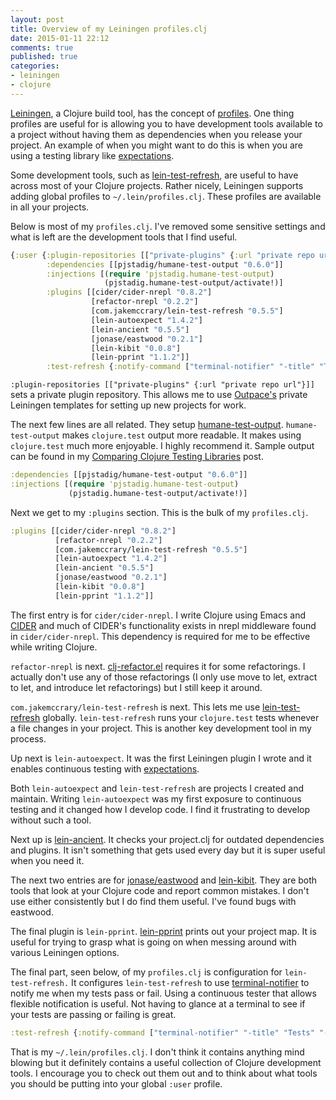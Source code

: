 ```yaml
---
layout: post
title: Overview of my Leiningen profiles.clj
date: 2015-01-11 22:12
comments: true
published: true
categories:
- leiningen
- clojure
---
```


[Leiningen](https://github.com/technomancy/leiningen), a Clojure build
tool, has the concept of
[profiles](https://github.com/technomancy/leiningen/blob/master/doc/PROFILES.md).
One thing profiles are useful for is allowing you to have development
tools available to a project without having them as dependencies when
you release your project. An example of when you might want to do this
is when you are using a testing library like
[expectations](https://github.com/jaycfields/expectations).

Some development tools, such as
[lein-test-refresh](https://github.com/jakemcc/lein-test-refresh), are
useful to have across most of your Clojure projects. Rather nicely,
Leiningen supports adding global profiles to `~/.lein/profiles.clj`.
These profiles are available in all your projects.

Below is most of my `profiles.clj`. I've removed some sensitive
settings and what is left are the development tools that I find
useful.

``` clojure Entire :user profile
{:user {:plugin-repositories [["private-plugins" {:url "private repo url"}]]
        :dependencies [[pjstadig/humane-test-output "0.6.0"]]
        :injections [(require 'pjstadig.humane-test-output)
                     (pjstadig.humane-test-output/activate!)]
        :plugins [[cider/cider-nrepl "0.8.2"]
                  [refactor-nrepl "0.2.2"]
                  [com.jakemccrary/lein-test-refresh "0.5.5"]
                  [lein-autoexpect "1.4.2"]
                  [lein-ancient "0.5.5"]
                  [jonase/eastwood "0.2.1"]
                  [lein-kibit "0.0.8"]
                  [lein-pprint "1.1.2"]]
        :test-refresh {:notify-command ["terminal-notifier" "-title" "Tests" "-message"]}}}
```

`:plugin-repositories [["private-plugins" {:url "private repo url"}]]`
sets a private plugin repository. This allows me to use
[Outpace's](http://outpace.com/) private Leiningen templates for
setting up new projects for work.

The next few lines are all related. They setup
[humane-test-output](https://github.com/pjstadig/humane-test-output).
`humane-test-output` makes `clojure.test` output more readable. It
makes using `clojure.test` much more enjoyable. I highly recommend it.
Sample output can be found in my
[Comparing Clojure Testing Libraries](/blog/2014/06/22/comparing-clojure-testing-libraries-output/)
post.

``` clojure humane-test-output setup in the :user profile
:dependencies [[pjstadig/humane-test-output "0.6.0"]]
:injections [(require 'pjstadig.humane-test-output)
             (pjstadig.humane-test-output/activate!)]
```

Next we get to my `:plugins` section. This is the bulk of
my `profiles.clj`.

``` clojure :plugins section of my :user profile
:plugins [[cider/cider-nrepl "0.8.2"]
          [refactor-nrepl "0.2.2"]
          [com.jakemccrary/lein-test-refresh "0.5.5"]
          [lein-autoexpect "1.4.2"]
          [lein-ancient "0.5.5"]
          [jonase/eastwood "0.2.1"]
          [lein-kibit "0.0.8"]
          [lein-pprint "1.1.2"]]
```

The first entry is for `cider/cider-nrepl`. I write Clojure using
Emacs and [CIDER](https://github.com/clojure-emacs/cider) and much of
CIDER's functionality exists in nrepl middleware found in
`cider/cider-nrepl`. This dependency is required for me to be
effective while writing Clojure.

`refactor-nrepl` is next.
[clj-refactor.el](https://github.com/clojure-emacs/clj-refactor.el)
requires it for some refactorings. I actually don't use any of those
refactorings (I only use move to let, extract to let, and
introduce let refactorings) but I still keep it around.

`com.jakemccrary/lein-test-refresh` is next. This lets me use
[lein-test-refresh](https://github.com/jakemcc/lein-test-refresh)
globally. `lein-test-refresh` runs your `clojure.test` tests whenever
a file changes in your project. This is another key development tool
in my process.

Up next is `lein-autoexpect`. It was the first Leiningen plugin I
wrote and it enables continuous testing with
[expectations](https://github.com/jaycfields/expectations).

Both `lein-autoexpect` and `lein-test-refresh` are projects I created
and maintain. Writing `lein-autoexpect` was my first
exposure to continuous testing and it changed how I develop code. I
find it frustrating to develop without such a tool.

Next up is [lein-ancient](https://github.com/xsc/lein-ancient). It
checks your project.clj for outdated dependencies and plugins. It
isn't something that gets used every day but it is super useful when
you need it.

The next two entries are for
[jonase/eastwood](https://github.com/jonase/eastwood) and
[lein-kibit](https://github.com/jonase/kibit). They are both tools
that look at your Clojure code and report common mistakes. I don't use
either consistently but I do find them useful. I've found bugs with eastwood.

The final plugin is `lein-pprint`.
[lein-pprint](https://github.com/technomancy/leiningen/tree/master/lein-pprint)
prints out your project map. It is useful for trying to grasp what is
going on when messing around with various Leiningen options.

The final part, seen below, of my `profiles.clj` is configuration for
`lein-test-refresh.` It configures `lein-test-refresh` to use
[terminal-notifier](https://github.com/alloy/terminal-notifier) to
notify me when my tests pass or fail. Using a continuous tester that
allows flexible notification is useful. Not having to glance at a
terminal to see if your tests are passing or failing is great.

``` clojure
:test-refresh {:notify-command ["terminal-notifier" "-title" "Tests" "-message"]}
```

That is my `~/.lein/profiles.clj`. I don't think it contains anything
mind blowing but it definitely contains a useful collection of Clojure
development tools. I encourage you to check out them out and to think
about what tools you should be putting into your global `:user`
profile.
